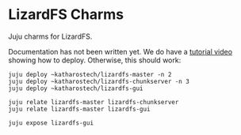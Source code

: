 # LizardFS Charms

Juju charms for LizardFS.

Documentation has not been written yet. We do have a [tutorial video](https://discourse.jujucharms.com/t/deploying-lizardfs-with-juju-video-tutorial/2800?u=zicklag) showing how to deploy. Otherwise, this should work:

    juju deploy ~katharostech/lizardfs-master -n 2
    juju deploy ~katharostech/lizardfs-chunkserver -n 3
    juju deploy ~katharostech/lizardfs-gui

    juju relate lizardfs-master lizardfs-chunkserver
    juju relate lizardfs-master lizardfs-gui

    juju expose lizardfs-gui

